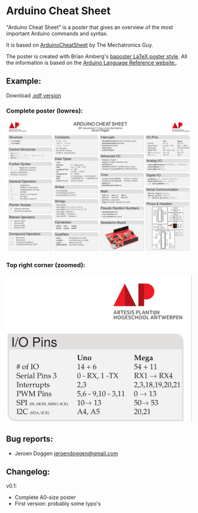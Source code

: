 Arduino Cheat Sheet
===================

"Arduino Cheat Sheet" is a poster that gives an overview of the most important Arduino commands and syntax.

It is based on [ArduinoCheatSheet](https://sites.google.com/site/mechatronicsguy/arduinocheatsheet "ArduinoCheatSheet") by The Mechatronics Guy.

The poster is created with Brian Amberg's [baposter LaTeX poster style](http://www.brian-amberg.de/uni/poster/ "baposter LaTeX poster style"). 
All the information is based on the [Arduino Language Reference website.](http://arduino.cc/en/Reference/HomePage "Arduino Language Reference website").


Example:
--------
Download [.pdf version](/src/Arduino-Cheat-Sheet.pdf)

### Complete poster (lowres):

![Complete poster (lowres)](examples/Arduino-Cheat-Sheet_v0.1.png?raw=true)

### Top right corner (zoomed):

![Top right corner (zoomed)](examples/Arduino-Cheat-Sheet_v0.1_zoomed.png?raw=true)


Bug reports:
------------
 * Jeroen Doggen <jeroendoggen@gmail.com>
 
Changelog:
----------
v0.1:
 * Complete A0-size poster
 * First version: probably some typo's
